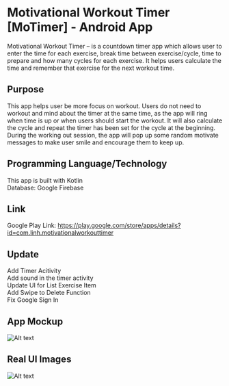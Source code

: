 # Motivational Workout Timer [MoTimer] - Android App
Motivational Workout Timer – is a countdown timer app which allows user to enter the time for each exercise, break time between exercise/cycle, time to prepare and how many cycles for each exercise. It helps users calculate the time and remember that exercise for the next workout time.

## Purpose
This app helps user be more focus on workout. Users do not need to workout and mind about the timer at the same time, as the app will ring when time is up or when users should start the workout. It will also calculate the cycle and repeat the timer has been set for the cycle at the beginning. During the working out session, the app will pop up some random motivate messages to make user smile and encourage them to keep up.

## Programming Language/Technology
This app is built with Kotlin <br/>
Database: Google Firebase

## Link
Google Play Link: https://play.google.com/store/apps/details?id=com.linh.motivationalworkouttimer

## Update
Add Timer Acitivity  <br/>
Add sound in the timer activity <br/>
Update UI for List Exercise Item <br/>
Add Swipe to Delete Function <br/>
Fix Google Sign In

## App Mockup
![Alt text](https://i.imgur.com/wmXvx2t.png "Optional title")

## Real UI Images
![Alt text](https://i.imgur.com/eGNSdfy.png "Optional title")


